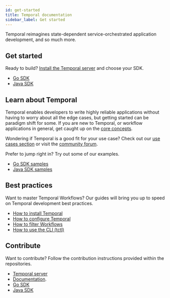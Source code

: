 ```yaml
---
id: get-started
title: Temporal documentation
sidebar_label: Get started
---
```


Temporal reimagines state-dependent service-orchestrated application development, and so much more.

## Get started

Ready to build? [Install the Temporal server](/docs/install-temporal-server/) and choose your SDK.

- [Go SDK](/docs/go-quick-start/)
- [Java SDK](/docs/java-quick-start/)

## Learn about Temporal

Temporal enables developers to write highly reliable applications without having to worry about all the edge cases, but getting started can be paradigm shift for some. If you are new to Temporal, or workflow applications in general, get caught up on the [core concepts](/docs/overview/).

Wondering if Temporal is a good fit for your use case? Check out our [use cases section](/docs/use-cases-orchestration/) or visit the [community forum](https://community.temporal.io/tag/use-case-validation).

Prefer to jump right in? Try out some of our examples.

- [Go SDK samples](https://github.com/temporalio/go-samples)
- [Java SDK samples](https://github.com/temporalio/java-samples)

## Best practices

Want to master Temporal Workflows? Our guides will bring you up to speed on Temporal development best practices.

- [How to install Temporal](/docs/install-temporal-server/)
- [How to configure Temporal](/docs/configure-temporal-server/)
- [How to filter Workflows](/docs/filter-workflows/)
- [How to use the CLI (tctl)](/docs/tctl)

## Contribute

Want to contribute? Follow the contribution instructions provided within the repositories.

- [Temporal server](https://github.com/temporalio/temporal/blob/master/CONTRIBUTING.md)
- [Documentation](https://github.com/temporalio/documentation-legacy/blob/master/README.md).
- [Go SDK](https://github.com/temporalio/go-sdk/blob/master/CONTRIBUTING.md)
- [Java SDK](https://github.com/temporalio/java-sdk/blob/master/CONTRIBUTING.md)
